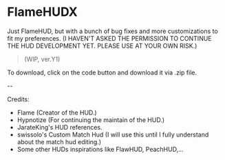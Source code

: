 # FlameHUDX
Just FlameHUD, but with a bunch of bug fixes and more customizations to fit my preferences.
(I HAVEN'T ASKED THE PERMISSION TO CONTINUE THE HUD DEVELOPMENT YET. PLEASE USE AT YOUR OWN RISK.)
> (WIP, ver.Y1)

To download, click on the code button and download it via .zip file.

--

Credits:
- Flame (Creator of the HUD.)
- Hypnotize (For continuing the maintain of the HUD.)
- JarateKing's HUD references.
- swissolo's Custom Match Hud (I will use this until I fully understand about the match hud editing.)
- Some other HUDs inspirations like FlawHUD, PeachHUD,...

